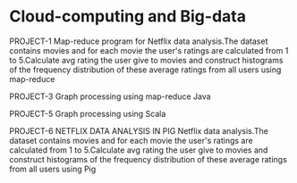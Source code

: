 # Cloud-computing and Big-data
PROJECT-1
Map-reduce program for Netflix data analysis.The dataset contains movies and for each movie the user's ratings are calculated from 1 to 5.Calculate avg rating the user give to movies and construct histograms of the frequency distribution of these average ratings from all users using map-reduce 


PROJECT-3
Graph processing using map-reduce Java


PROJECT-5
Graph processing using Scala

PROJECT-6
NETFLIX DATA ANALYSIS IN PIG 
Netflix data analysis.The dataset contains movies and for each movie the user's ratings are calculated from 1 to 5.Calculate avg rating the user give to movies and construct histograms of the frequency distribution of these average ratings from all users using Pig
